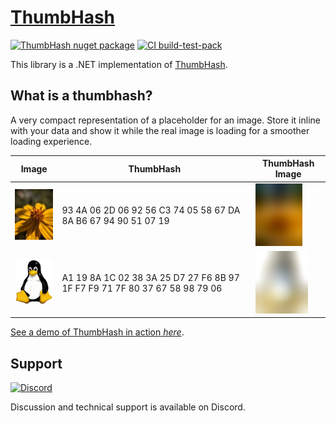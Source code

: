 # [ThumbHash](https://github.com/jzebedee/ThumbHash)

[![ThumbHash nuget package](https://img.shields.io/nuget/v/ThumbHash.svg?style=flat)](https://www.nuget.org/packages/ThumbHash)
[![CI build-test-pack](https://github.com/jzebedee/ThumbHash/actions/workflows/ci.yml/badge.svg)](https://github.com/jzebedee/ThumbHash/actions/workflows/ci.yml)

This library is a .NET implementation of [ThumbHash](https://github.com/evanw/thumbhash).

## What is a thumbhash?

A very compact representation of a placeholder for an image. Store it inline with your data and show it while the real image is loading for a smoother loading experience.

|Image|ThumbHash|ThumbHash Image|
|-----|---------|---------------|
|![Flower](assets/flower.jpg)|93 4A 06 2D 06 92 56 C3 74 05 58 67 DA 8A B6 67 94 90 51 07 19|<img alt="Flower ThumbHash" src="/assets/flower_thumbhash_rust.png" width=75 height=100>|
|![Tux](assets/tux.png)|A1 19 8A 1C 02 38 3A 25 D7 27 F6 8B 97 1F F7 F9 71 7F 80 37 67 58 98 79 06|<img alt="Tux ThumbHash" src="/assets/tux_thumbhash_rust.png" width=84 height=100>|

[See a demo of ThumbHash in action _here_](https://evanw.github.io/thumbhash/).

## Support

[![Discord](https://img.shields.io/discord/359127425558249482)](https://discord.gg/FkRPyz6kcD)

Discussion and technical support is available on Discord.
